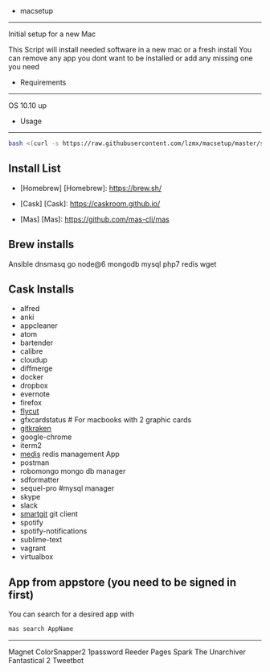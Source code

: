 * macsetup
------------------------
Initial setup for a new Mac

This Script will install needed software in a new mac or a fresh install
You can remove any app you dont want to be installed or add any missing one you need

* Requirements
------------------------
OS 10.10 up

* Usage
------------------------
```sh
bash <(curl -s https://raw.githubusercontent.com/lzmx/macsetup/master/setup)
```

Install List
------------------------

* [Homebrew] 
[Homebrew]: https://brew.sh/

* [Cask]
[Cask]: https://caskroom.github.io/

* [Mas]
[Mas]: https://github.com/mas-cli/mas

Brew installs
------------------------
Ansible
dnsmasq
go
node@6
mongodb
mysql
php7
redis
wget

Cask Installs
------------------------

* alfred
* anki
* appcleaner
* atom
* bartender
* calibre
* cloudup
* diffmerge
* docker
* dropbox
* evernote
* firefox
* [flycut] 
* gfxcardstatus # For macbooks with 2 graphic cards
* [gitkraken]
* google-chrome
* iterm2
* [medis] redis management App 
* postman
* robomongo mongo db manager
* sdformatter
* sequel-pro #mysql manager
* skype
* slack
* [smartgit] git client 
* spotify
* spotify-notifications
* sublime-text
* vagrant
* virtualbox

[flycut]: https://github.com/TermiT/Flycut
[gitkraken]: https://www.gitkraken.com/
[medis]: https://github.com/luin/medis
[smartgit]: http://www.syntevo.com/smartgit/

App from appstore (you need to be signed in first)
------------------------
You can search for a desired app with
```sh
mas search AppName
```
------------------------


Magnet
ColorSnapper2
1password
Reeder
Pages
Spark
The Unarchiver
Fantastical 2
Tweetbot
